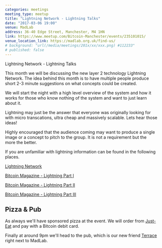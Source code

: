 ```yaml
---
categories: meetings
meeting_type: meetup
title: "Lightning Network - Lightning Talks"
date: "2017-03-06 19:00"
venue: MadLab
address: 36-40 Edge Street, Manchester, M4 1HN
link: https://www.meetup.com/Bitcoin-Manchester/events/235101015/
venue_location_link: https://madlab.org.uk/find-us/
# background: "url(/media/meetings/201x/xx/xxx.png) #112233"
# published: false
---
```


Lightning Network - Lightning Talks

This month we will be discussing the new layer 2 technology Lightning Network. The idea behind this month is to have multiple people produce short 2-3 minute suggestions on what concepts could be created.

We will start the night with a high level overview of the system and how it works for those who know nothing of the system and want to just learn about it.

Lightning may just be the answer that everyone was originally looking for with micro transcations, ultra cheap and massively scalable. Lets hear those ideas!

Highly encouraged that the audience coming may want to produce a single image or a concept to pitch to the group. It is not a requirement but the more the better.

If you are unfamiliar with lightning information can be found in the following places.

[Lightning Network][https://lightning.network/]

[Bitcoin Magazine - Lightning Part I][part1]

[Bitcoin Magazine - Lightning Part II][part2]

[Bitcoin Magazine - Lightning Part III][part3]

## Pizza & Pub

As always we'll have sponsored pizza at the event. We will order from [Just-Eat][just-eat] and pay with a Bitcoin debit card.

Finally at around 9pm we'll head to the pub, which is our new friend [Terrace][terrace] right next to MadLab.

[https://lightning.network/]: https://lightning.network/
[part1]: https://bitcoinmagazine.com/articles/understanding-the-lightning-network-part-building-a-bidirectional-payment-channel-1464710791/
[part2]: https://bitcoinmagazine.com/articles/understanding-the-lightning-network-part-creating-the-network-1465326903/
[part3]: https://bitcoinmagazine.com/articles/understanding-the-lightning-network-part-completing-the-puzzle-and-closing-the-channel-1466178980/
[just-eat]: https://www.just-eat.co.uk
[terrace]: https://twitter.com/nqterrace
